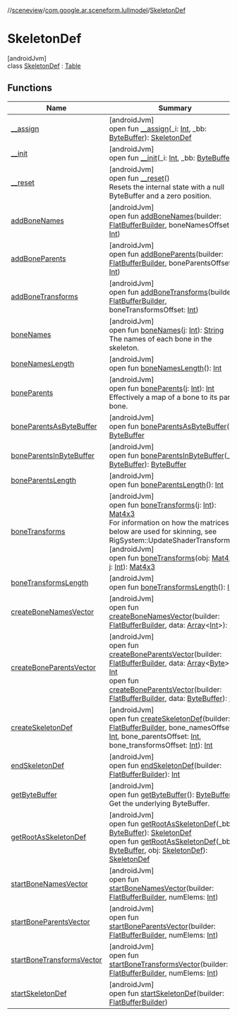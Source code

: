 //[sceneview](../../../index.md)/[com.google.ar.sceneform.lullmodel](../index.md)/[SkeletonDef](index.md)

# SkeletonDef

[androidJvm]\
class [SkeletonDef](index.md) : [Table](../../com.google.flatbuffers/-table/index.md)

## Functions

| Name | Summary |
|---|---|
| [__assign](__assign.md) | [androidJvm]<br>open fun [__assign](__assign.md)(_i: [Int](https://kotlinlang.org/api/latest/jvm/stdlib/kotlin/-int/index.html), _bb: [ByteBuffer](https://developer.android.com/reference/kotlin/java/nio/ByteBuffer.html)): [SkeletonDef](index.md) |
| [__init](__init.md) | [androidJvm]<br>open fun [__init](__init.md)(_i: [Int](https://kotlinlang.org/api/latest/jvm/stdlib/kotlin/-int/index.html), _bb: [ByteBuffer](https://developer.android.com/reference/kotlin/java/nio/ByteBuffer.html)) |
| [__reset](../../com.google.flatbuffers/-table/__reset.md) | [androidJvm]<br>open fun [__reset](../../com.google.flatbuffers/-table/__reset.md)()<br>Resets the internal state with a null ByteBuffer and a zero position. |
| [addBoneNames](add-bone-names.md) | [androidJvm]<br>open fun [addBoneNames](add-bone-names.md)(builder: [FlatBufferBuilder](../../com.google.flatbuffers/-flat-buffer-builder/index.md), boneNamesOffset: [Int](https://kotlinlang.org/api/latest/jvm/stdlib/kotlin/-int/index.html)) |
| [addBoneParents](add-bone-parents.md) | [androidJvm]<br>open fun [addBoneParents](add-bone-parents.md)(builder: [FlatBufferBuilder](../../com.google.flatbuffers/-flat-buffer-builder/index.md), boneParentsOffset: [Int](https://kotlinlang.org/api/latest/jvm/stdlib/kotlin/-int/index.html)) |
| [addBoneTransforms](add-bone-transforms.md) | [androidJvm]<br>open fun [addBoneTransforms](add-bone-transforms.md)(builder: [FlatBufferBuilder](../../com.google.flatbuffers/-flat-buffer-builder/index.md), boneTransformsOffset: [Int](https://kotlinlang.org/api/latest/jvm/stdlib/kotlin/-int/index.html)) |
| [boneNames](bone-names.md) | [androidJvm]<br>open fun [boneNames](bone-names.md)(j: [Int](https://kotlinlang.org/api/latest/jvm/stdlib/kotlin/-int/index.html)): [String](https://developer.android.com/reference/kotlin/java/lang/String.html)<br>The names of each bone in the skeleton. |
| [boneNamesLength](bone-names-length.md) | [androidJvm]<br>open fun [boneNamesLength](bone-names-length.md)(): [Int](https://kotlinlang.org/api/latest/jvm/stdlib/kotlin/-int/index.html) |
| [boneParents](bone-parents.md) | [androidJvm]<br>open fun [boneParents](bone-parents.md)(j: [Int](https://kotlinlang.org/api/latest/jvm/stdlib/kotlin/-int/index.html)): [Int](https://kotlinlang.org/api/latest/jvm/stdlib/kotlin/-int/index.html)<br>Effectively a map of a bone to its parent bone. |
| [boneParentsAsByteBuffer](bone-parents-as-byte-buffer.md) | [androidJvm]<br>open fun [boneParentsAsByteBuffer](bone-parents-as-byte-buffer.md)(): [ByteBuffer](https://developer.android.com/reference/kotlin/java/nio/ByteBuffer.html) |
| [boneParentsInByteBuffer](bone-parents-in-byte-buffer.md) | [androidJvm]<br>open fun [boneParentsInByteBuffer](bone-parents-in-byte-buffer.md)(_bb: [ByteBuffer](https://developer.android.com/reference/kotlin/java/nio/ByteBuffer.html)): [ByteBuffer](https://developer.android.com/reference/kotlin/java/nio/ByteBuffer.html) |
| [boneParentsLength](bone-parents-length.md) | [androidJvm]<br>open fun [boneParentsLength](bone-parents-length.md)(): [Int](https://kotlinlang.org/api/latest/jvm/stdlib/kotlin/-int/index.html) |
| [boneTransforms](bone-transforms.md) | [androidJvm]<br>open fun [boneTransforms](bone-transforms.md)(j: [Int](https://kotlinlang.org/api/latest/jvm/stdlib/kotlin/-int/index.html)): [Mat4x3](../-mat4x3/index.md)<br>For information on how the matrices below are used for skinning, see RigSystem::UpdateShaderTransforms().<br>[androidJvm]<br>open fun [boneTransforms](bone-transforms.md)(obj: [Mat4x3](../-mat4x3/index.md), j: [Int](https://kotlinlang.org/api/latest/jvm/stdlib/kotlin/-int/index.html)): [Mat4x3](../-mat4x3/index.md) |
| [boneTransformsLength](bone-transforms-length.md) | [androidJvm]<br>open fun [boneTransformsLength](bone-transforms-length.md)(): [Int](https://kotlinlang.org/api/latest/jvm/stdlib/kotlin/-int/index.html) |
| [createBoneNamesVector](create-bone-names-vector.md) | [androidJvm]<br>open fun [createBoneNamesVector](create-bone-names-vector.md)(builder: [FlatBufferBuilder](../../com.google.flatbuffers/-flat-buffer-builder/index.md), data: [Array](https://kotlinlang.org/api/latest/jvm/stdlib/kotlin/-array/index.html)&lt;[Int](https://kotlinlang.org/api/latest/jvm/stdlib/kotlin/-int/index.html)&gt;): [Int](https://kotlinlang.org/api/latest/jvm/stdlib/kotlin/-int/index.html) |
| [createBoneParentsVector](create-bone-parents-vector.md) | [androidJvm]<br>open fun [createBoneParentsVector](create-bone-parents-vector.md)(builder: [FlatBufferBuilder](../../com.google.flatbuffers/-flat-buffer-builder/index.md), data: [Array](https://kotlinlang.org/api/latest/jvm/stdlib/kotlin/-array/index.html)&lt;[Byte](https://kotlinlang.org/api/latest/jvm/stdlib/kotlin/-byte/index.html)&gt;): [Int](https://kotlinlang.org/api/latest/jvm/stdlib/kotlin/-int/index.html)<br>open fun [createBoneParentsVector](create-bone-parents-vector.md)(builder: [FlatBufferBuilder](../../com.google.flatbuffers/-flat-buffer-builder/index.md), data: [ByteBuffer](https://developer.android.com/reference/kotlin/java/nio/ByteBuffer.html)): [Int](https://kotlinlang.org/api/latest/jvm/stdlib/kotlin/-int/index.html) |
| [createSkeletonDef](create-skeleton-def.md) | [androidJvm]<br>open fun [createSkeletonDef](create-skeleton-def.md)(builder: [FlatBufferBuilder](../../com.google.flatbuffers/-flat-buffer-builder/index.md), bone_namesOffset: [Int](https://kotlinlang.org/api/latest/jvm/stdlib/kotlin/-int/index.html), bone_parentsOffset: [Int](https://kotlinlang.org/api/latest/jvm/stdlib/kotlin/-int/index.html), bone_transformsOffset: [Int](https://kotlinlang.org/api/latest/jvm/stdlib/kotlin/-int/index.html)): [Int](https://kotlinlang.org/api/latest/jvm/stdlib/kotlin/-int/index.html) |
| [endSkeletonDef](end-skeleton-def.md) | [androidJvm]<br>open fun [endSkeletonDef](end-skeleton-def.md)(builder: [FlatBufferBuilder](../../com.google.flatbuffers/-flat-buffer-builder/index.md)): [Int](https://kotlinlang.org/api/latest/jvm/stdlib/kotlin/-int/index.html) |
| [getByteBuffer](../../com.google.flatbuffers/-table/get-byte-buffer.md) | [androidJvm]<br>open fun [getByteBuffer](../../com.google.flatbuffers/-table/get-byte-buffer.md)(): [ByteBuffer](https://developer.android.com/reference/kotlin/java/nio/ByteBuffer.html)<br>Get the underlying ByteBuffer. |
| [getRootAsSkeletonDef](get-root-as-skeleton-def.md) | [androidJvm]<br>open fun [getRootAsSkeletonDef](get-root-as-skeleton-def.md)(_bb: [ByteBuffer](https://developer.android.com/reference/kotlin/java/nio/ByteBuffer.html)): [SkeletonDef](index.md)<br>open fun [getRootAsSkeletonDef](get-root-as-skeleton-def.md)(_bb: [ByteBuffer](https://developer.android.com/reference/kotlin/java/nio/ByteBuffer.html), obj: [SkeletonDef](index.md)): [SkeletonDef](index.md) |
| [startBoneNamesVector](start-bone-names-vector.md) | [androidJvm]<br>open fun [startBoneNamesVector](start-bone-names-vector.md)(builder: [FlatBufferBuilder](../../com.google.flatbuffers/-flat-buffer-builder/index.md), numElems: [Int](https://kotlinlang.org/api/latest/jvm/stdlib/kotlin/-int/index.html)) |
| [startBoneParentsVector](start-bone-parents-vector.md) | [androidJvm]<br>open fun [startBoneParentsVector](start-bone-parents-vector.md)(builder: [FlatBufferBuilder](../../com.google.flatbuffers/-flat-buffer-builder/index.md), numElems: [Int](https://kotlinlang.org/api/latest/jvm/stdlib/kotlin/-int/index.html)) |
| [startBoneTransformsVector](start-bone-transforms-vector.md) | [androidJvm]<br>open fun [startBoneTransformsVector](start-bone-transforms-vector.md)(builder: [FlatBufferBuilder](../../com.google.flatbuffers/-flat-buffer-builder/index.md), numElems: [Int](https://kotlinlang.org/api/latest/jvm/stdlib/kotlin/-int/index.html)) |
| [startSkeletonDef](start-skeleton-def.md) | [androidJvm]<br>open fun [startSkeletonDef](start-skeleton-def.md)(builder: [FlatBufferBuilder](../../com.google.flatbuffers/-flat-buffer-builder/index.md)) |
